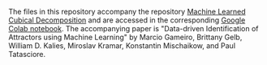 The files in this repository accompany the repository [Machine Learned Cubical Decomposition](https://github.com/begelb/MLCD) and are accessed in the corresponding [Google Colab notebook](https://colab.research.google.com/drive/1teYPxaoI0IuQCSlEQuJ9zy43vhqGUqWD#scrollTo=aAdkak2437o-). The accompanying paper is "Data-driven Identification of Attractors using Machine Learning" by Marcio Gameiro, Brittany Gelb, William D. Kalies, Miroslav Kramar, Konstantin Mischaikow, and Paul Tatasciore.
